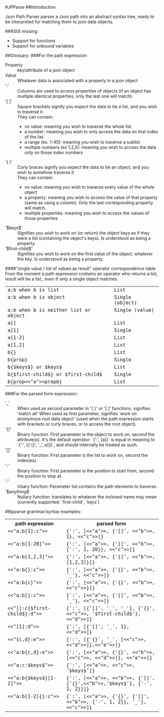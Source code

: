 #JPParse
##Introduction:


Json Path Parser parses a Json path into an abstract syntax tree, ready to be interpreted for matching them to json data objects.

###Still missing:

- Support for functions
- Support for unbound variables

##Glossary:
###For the path expression:

<dl>
<dt>Property</dt>
    <dd>key/attribute of a json object</dd>
<dt>Value</dt>
   <dd>Whatever data is associated with a property in a json object</dd>
<dt>':'</dt>
    <dd>Columns are used to access properties of objects (if an object has multiple identical properties, only the last one will match).</dd>
<dt>'[ ]'</dt>
    <dd>Square brackets signify you expect the data to be a list, and you wish to traverse it.<br>
    They can contain:
<ul>       
 <li>no value: meaning you wish to traverse the whole list.</li>
      <li>  a number: meaning you wish to only access the data on that index of the list</li>
       <li> a range (ex. 1-45): meaning you wish to traverse a sublist</li>
        <li>multiple numbers (ex 1,2,5): meaning you wish to access the data only on those index numbers</li></ul></dd>

<dt>'{ }'</dt>
    <dd>Curly braces signify you expect the data to be an object, and you wish to somehow traverse it<br>
    They can contain:
       <ul><li> no value: meaning you wish to traverse every value of the whole object</li>
        <li>a property: meaning you wish to access the value of that property (same as using a column). Only the last corresponding property will match.</li>
       <li> multiple properties: meaning you wish to access the values of those properties</li></ul></dd>

<dt>'$keys$'</dt>
   <dd> Signifies you wish to work on (or return) the object keys as if they were a list (containing the object's keys). Is understood as being a property.</dd>

<dt>'$first-child$'</dt>
    <dd>Signifies you wish to work on the first value of the object, whatever the key. Is understood as being a property.</dd>
</dl>

####"single value / list of values as result" operator correspondence table
From the moment a path expression contains an operator who returns a list, result will be a list., even if only a single object matches.

<table>
      <tbody>
        <tr>
          <td valign="top"><big><tt>a:b when b is list
              </tt></big></td>
          <td valign="top"><big><tt>List
              </tt></big></td>
        </tr>
        <tr>
          <td valign="top"><big><tt>a:b when b is object
              </tt></big></td>
          <td valign="top"><big><tt>Single (object)
              </tt></big></td>
        </tr>
        <tr>
          <td valign="top"><big><tt>a:b when b is neither list or object
              </tt></big></td>
          <td valign="top"><big><tt>Single (value)
              </tt></big></td>
        </tr>
        <tr>
          <td valign="top"><big><tt>a[]
              </tt></big></td>
          <td valign="top"><big><tt>List
              </tt></big></td>
        </tr>
        <tr>
          <td valign="top"><big><tt>a[1]
              </tt></big></td>
          <td valign="top"><big><tt>Single
              </tt></big></td>
        </tr>
        <tr>
          <td valign="top"><big><tt>a[1-2]
              </tt></big></td>
          <td valign="top"><big><tt>List
              </tt></big></td>
        </tr>
        <tr>
          <td valign="top"><big><tt>a[1,2]
              </tt></big></td>
          <td valign="top"><big><tt>List
              </tt></big></td>
        </tr>
        <tr>
          <td valign="top"><big><tt>b{}
              </tt></big></td>
          <td valign="top"><big><tt>List
              </tt></big></td>
        </tr>
        <tr>
          <td valign="top"><big><tt>b{prop}
              </tt></big></td>
          <td valign="top"><big><tt>Single
              </tt></big></td>
        </tr>
        <tr>
          <td valign="top"><big><tt>b{$keys$} or $keys$</tt></big></td>
          <td valign="top"><big><tt>List</tt></big></td>
        </tr>
        <tr>
          <td valign="top"><big><tt>b{$first-child$} or $first-child$ 
              </tt></big></td>
          <td valign="top"><big><tt>Single
              </tt></big></td>
        </tr>
        <tr>
          <td valign="top"><big><tt>b{prop<<"a">>propb}
              </tt></big></td>
          <td valign="top"><big><tt>List
              </tt></big></td>
        </tr>
      </tbody>
    </table>


###For the parsed form expression:
<dl>
<dt>'_'</dt>
<dd>    When used as second parameter in '{ }' or '[ ]' functions, signifies 'match all'
    When used as first parameter, signifies 'work on anonymous root data object' (used when the path expression starts with brackets or curly braces, or to access the root object).</dd>

<dt>'{}'</dt>
    <dd>Binary function. First parameter is the object to work on, second the attribute(s).
    It's the default operator: `{':', [a]}` is equal in meaning to `{':', [{'{}', '_', a}]}`, and should internally be treated as such.</dd>

<dt>'[]'</dt>
    <dd>Binary function: First parameter is the list to work on, second the index(es).</dd>

<dt>'-'</dt>
    <dd>Binary function: First parameter is the position to start from, second the position to stop at.</dd>

<dt>':'</dt>
    <dd>Unary function: Parameter list contains the path elements to traverse.</dd>

<dt>'$anything$</dt>
    <dd>Nullary function: translates to whatever the inclosed name may mean (currently supported: `first-child`, `keys`)</dd>
       

##jpparse grammar/syntax examples:
<table>
      <tbody>
        <tr>
          <th valign="top">path expression
          </th>
          <th valign="top">parsed form
          </th>
        </tr>
        <tr>
          <td valign="top"><big><tt>&lt;&lt;"a:b[1]:c"&gt;&gt;
              </tt></big></td>
          <td valign="top"><big><tt>{':', [&lt;&lt;"a"&gt;&gt;, {'[]', &lt;&lt;"b"&gt;&gt;, 1}, &lt;&lt;"c"&gt;&gt;]}
              </tt></big></td>
        </tr>
        <tr>
          <td valign="top"><big><tt>&lt;&lt;"a:b[1-20]"&gt;&gt;
              </tt></big></td>
          <td valign="top"><big><tt>{':', [&lt;&lt;"a"&gt;&gt;, {'[]', &lt;&lt;"b"&gt;&gt;, {'-', 1, 20}}, &lt;&lt;"c"&gt;&gt;]}
              </tt></big></td>
        </tr>
        <tr>
          <td valign="top"><big><tt>&lt;&lt;"a:b[1,2,3]"&gt;&gt;
              </tt></big></td>
          <td valign="top"><big><tt>{':', [&lt;&lt;"a"&gt;&gt;, {'[]', &lt;&lt;"b"&gt;&gt;, [1,2,3]}]}</tt></big></td>
        </tr>
        <tr>
          <td valign="top"><big><tt>&lt;&lt;"a:b{}:c"&gt;&gt;
              </tt></big></td>
          <td valign="top"><big><tt>{':', [&lt;&lt;"a"&gt;&gt;, {'{}', &lt;&lt;"b"&gt;&gt;, '_'}, &lt;&lt;"c"&gt;&gt;]}</tt></big></td>
        </tr>
        <tr>
          <td valign="top"><big><tt>&lt;&lt;"a:b{c}"&gt;&gt;
          </tt></big></td>
          <td valign="top"><big><tt>{':', [&lt;&lt;"a"&gt;&gt;, {'{}', &lt;&lt;"b"&gt;&gt;, &lt;&lt;"c"&gt;&gt;}]}</tt></big></td>
        </tr>
        <tr>
          <td valign="top"><big><tt>&lt;&lt;"a:b[]:c"&gt;&gt;
          </tt></big></td>
          <td valign="top"><tt><big>{':', [&lt;&lt;"a"&gt;&gt;, {'[]', &lt;&lt;"b"&gt;&gt;, '_'}, &lt;&lt;"c"&gt;&gt;]}</big></tt></td>
        </tr>
        <tr>
          <td valign="top"><big><tt>&lt;&lt;"[]:c{$first-child$}:d"&gt;&gt;
          </tt></big></td>
          <td valign="top"><big><tt>{':', [{'[]', '_', '_'}, {'{}', &lt;&lt;"c"&gt;&gt;,
                '$first-child$'}, &lt;&lt;"d"&gt;&gt;]}
              </tt></big></td>
        </tr>
        <tr>
          <td valign="top"><big><tt>&lt;&lt;"[1]:d"&gt;&gt;
              </tt></big></td>
          <td valign="top"><big><tt>{':', [{'[]', '_', 1}, &lt;&lt;"d"&gt;&gt;]}
              </tt></big></td>
        </tr>
        <tr>
          <td valign="top"><big><tt>&lt;&lt;"{c,d}:e"&gt;&gt;
              </tt></big></td>
          <td valign="top"><big><tt>{':', [{'{}', '_', [&lt;&lt;"c"&gt;&gt;, &lt;&lt;"d"&gt;&gt;]},&lt;&lt;"e"&gt;&gt;]}
              </tt></big></td>
        </tr>
        <tr>
          <td valign="top"><big><tt>&lt;&lt;"a:b{c,d}:e"&gt;&gt;
              </tt></big></td>
          <td valign="top"><big><tt>{':', [&lt;&lt;"a"&gt;&gt;, {'{}', &lt;&lt;"b"&gt;&gt;, [&lt;&lt;"c"&gt;&gt;, &lt;&lt;"d"&gt;&gt;]}, &lt;&lt;"e"&gt;&gt;]}
              </tt></big></td>
        </tr>
        <tr>
          <td valign="top"><big><tt>&lt;&lt;"a:c:$keys$"&gt;&gt;
              </tt></big></td>
          <td valign="top"><big><tt>{':', [&lt;&lt;"a"&gt;&gt;, &lt;&lt;"c"&gt;&gt;, '$keys$']}
              </tt></big></td>
        </tr>
        <tr>
          <td valign="top"><big><tt>&lt;&lt;"a:b{$keys$}[1-2]"&gt;&gt;
          </tt></big></td>
          <td valign="top"><big><tt>{':', [&lt;&lt;"a"&gt;&gt;, &lt;&lt;"b"&gt;&gt;, {'[]',
                {'{}',&lt;&lt;"b"&gt;&gt;,'$keys$'}, {'-', 1, 2}}]}</tt></big></td>
        </tr>
        <tr>
          <td valign="top"><big><tt>&lt;&lt;"a:b[1-2]{}:c"&gt;&gt;
              </tt></big></td>
          <td valign="top"><big><tt>{':', [&lt;&lt;"a"&gt;&gt;, {'{}', {'[]', &lt;&lt;"b"&gt;&gt;, {'-', 1,
                2}}, '_'}, &lt;&lt;"c"&gt;&gt;]}
              </tt></big></td>
        </tr>
      </tbody>
    </table>
